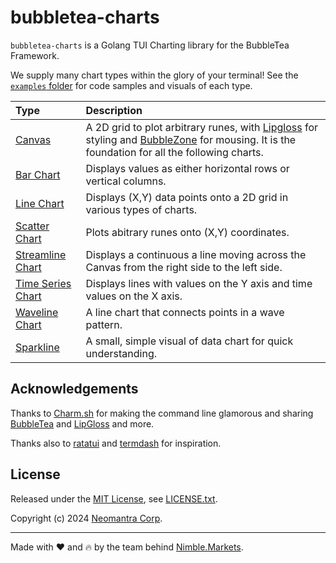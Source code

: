 # bubbletea-charts

`bubbletea-charts` is a Golang TUI Charting library for the BubbleTea Framework.

We supply many chart types within the glory of your terminal!  See the [`examples` folder](./examples/README.md) for code samples and visuals of each type.

| Type | Description |
| :-------- | :----- |
| [Canvas](./examples/README.md#canvas) | A 2D grid to plot arbitrary runes, with [Lipgloss](https://github.com/charmbracelet/lipgloss) for styling and [BubbleZone](https://github.com/lrstanley/bubblezone) for mousing.  It is the foundation for all the following charts. |
| [Bar Chart](./examples/README.md#bar-chart) | Displays values as either horizontal rows or vertical columns. |
| [Line Chart](./examples/README.md#lines) | Displays (X,Y) data points onto a 2D grid in various types of charts. |
| [Scatter Chart](./examples/README.md#scatter) | Plots abitrary runes onto (X,Y) coordinates. |
| [Streamline Chart](./examples/README.md#streaming) | Displays a continuous a line moving across the Canvas from the right side to the left side. |
| [Time Series Chart](./examples/README.md#time-series) | Displays lines with values on the Y axis and time values on the X axis. |
| [Waveline Chart](./examples/README.md#wave-line) | A line chart that connects points in a wave pattern. |
| [Sparkline](./examples/README.md#sparkline) | A small, simple visual of data chart for quick understanding. |


## Acknowledgements

Thanks to [Charm.sh](https://charm.sh) for making the command line glamorous and sharing [BubbleTea](https://github.com/charmbracelet/bubbletea) and [LipGloss](https://github.com/charmbracelet/lipgloss) and more.

Thanks also to [ratatui](https://docs.rs/ratatui/latest/ratatui/index.html) and [termdash](https://github.com/mum4k/termdash) for inspiration.

## License

Released under the [MIT License](https://en.wikipedia.org/wiki/MIT_License), see [LICENSE.txt](./LICENSE.txt).

Copyright (c) 2024 [Neomantra Corp](https://www.neomantra.com).   

----
Made with :heart: and :fire: by the team behind [Nimble.Markets](https://nimble.markets).